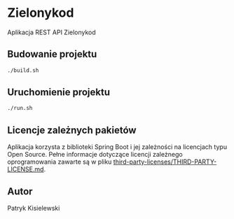 # Zielonykod

Aplikacja REST API Zielonykod

## Budowanie projektu

```bash
./build.sh
```

## Uruchomienie projektu

```bash
./run.sh
```

## Licencje zależnych pakietów

Aplikacja korzysta z biblioteki Spring Boot i jej zależności na licencjach typu Open Source. Pełne informacje dotyczące licencji zależnego oprogramowania zawarte są w pliku [third-party-licenses/THIRD-PARTY-LICENSE.md](third-party-licenses/THIRD-PARTY-LICENSE.md).

## Autor

Patryk Kisielewski
